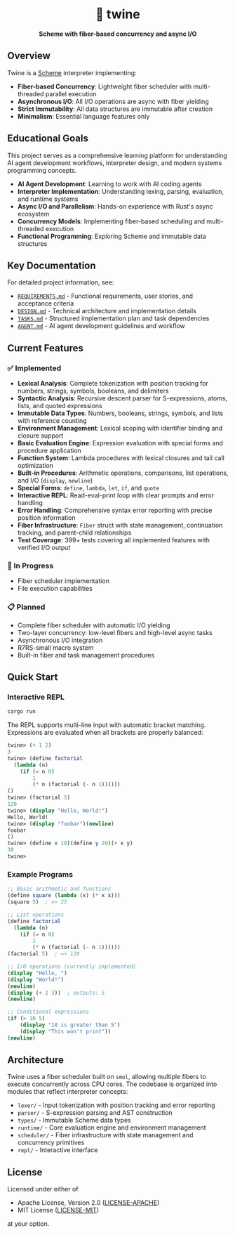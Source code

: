 <div align="center">
  <h1>🧵 twine</h1>
  <p>
    <strong>
      Scheme with fiber-based concurrency and async I/O
    </strong>
  </p>
</div>

## Overview

Twine is a [Scheme](https://en.wikipedia.org/wiki/Scheme_(programming_language)) interpreter implementing:

- **Fiber-based Concurrency**: Lightweight fiber scheduler with multi-threaded parallel execution
- **Asynchronous I/O**: All I/O operations are async with fiber yielding
- **Strict Immutability**: All data structures are immutable after creation
- **Minimalism**: Essential language features only

## Educational Goals

This project serves as a comprehensive learning platform for understanding AI agent development workflows, interpreter design, and modern systems programming concepts.

- **AI Agent Development**: Learning to work with AI coding agents
- **Interpreter Implementation**: Understanding lexing, parsing, evaluation, and runtime systems
- **Async I/O and Parallelism**: Hands-on experience with Rust's async ecosystem
- **Concurrency Models**: Implementing fiber-based scheduling and multi-threaded execution
- **Functional Programming**: Exploring Scheme and immutable data structures

## Key Documentation

For detailed project information, see:

- [`REQUIREMENTS.md`](REQUIREMENTS.md) - Functional requirements, user stories, and acceptance criteria
- [`DESIGN.md`](DESIGN.md) - Technical architecture and implementation details
- [`TASKS.md`](TASKS.md) - Structured implementation plan and task dependencies
- [`AGENT.md`](AGENT.md) - AI agent development guidelines and workflow

## Current Features

### ✅ Implemented
- **Lexical Analysis**: Complete tokenization with position tracking for numbers, strings, symbols, booleans, and delimiters
- **Syntactic Analysis**: Recursive descent parser for S-expressions, atoms, lists, and quoted expressions
- **Immutable Data Types**: Numbers, booleans, strings, symbols, and lists with reference counting
- **Environment Management**: Lexical scoping with identifier binding and closure support
- **Basic Evaluation Engine**: Expression evaluation with special forms and procedure application
- **Function System**: Lambda procedures with lexical closures and tail call optimization
- **Built-in Procedures**: Arithmetic operations, comparisons, list operations, and I/O (`display`, `newline`)
- **Special Forms**: `define`, `lambda`, `let`, `if`, and `quote`
- **Interactive REPL**: Read-eval-print loop with clear prompts and error handling
- **Error Handling**: Comprehensive syntax error reporting with precise position information
- **Fiber Infrastructure**: `Fiber` struct with state management, continuation tracking, and parent-child relationships
- **Test Coverage**: 399+ tests covering all implemented features with verified I/O output

### 🚧 In Progress
- Fiber scheduler implementation
- File execution capabilities

### 📋 Planned
- Complete fiber scheduler with automatic I/O yielding
- Two-layer concurrency: low-level fibers and high-level async tasks
- Asynchronous I/O integration
- R7RS-small macro system
- Built-in fiber and task management procedures

## Quick Start

### Interactive REPL

```bash
cargo run
```

The REPL supports multi-line input with automatic bracket matching. Expressions are evaluated when all brackets are properly balanced:

```scheme
twine> (+ 1 2)
3
twine> (define factorial
  (lambda (n)
    (if (= n 0)
        1
        (* n (factorial (- n 1))))))
()
twine> (factorial 5)
120
twine> (display "Hello, World!")
Hello, World!
twine> (display "foobar")(newline)
foobar
()
twine> (define x 10)(define y 20)(+ x y)
30
twine> 
```

### Example Programs

```scheme
;; Basic arithmetic and functions
(define square (lambda (x) (* x x)))
(square 5)  ; => 25

;; List operations
(define factorial 
  (lambda (n) 
    (if (= n 0) 
        1 
        (* n (factorial (- n 1))))))
(factorial 5)  ; => 120

;; I/O operations (currently implemented)
(display "Hello, ")
(display "World!")
(newline)
(display (+ 2 3))  ; outputs: 5
(newline)

;; Conditional expressions
(if (> 10 5)
    (display "10 is greater than 5")
    (display "This won't print"))
(newline)
```

## Architecture

Twine uses a fiber scheduler built on `smol`, allowing multiple fibers to execute concurrently across CPU cores. The codebase is organized into modules that reflect interpreter concepts:

- `lexer/` - Input tokenization with position tracking and error reporting
- `parser/` - S-expression parsing and AST construction
- `types/` - Immutable Scheme data types
- `runtime/` - Core evaluation engine and environment management
- `scheduler/` - Fiber infrastructure with state management and concurrency primitives
- `repl/` - Interactive interface

## License

Licensed under either of

- Apache License, Version 2.0 ([LICENSE-APACHE](LICENSE-APACHE))
- MIT License ([LICENSE-MIT](LICENSE-MIT))

at your option.
